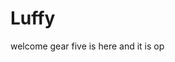 # Luffy
welcome
gear five is here and it is op 
 
 
 
 
  
      
    
     
         
       
       
 
 

